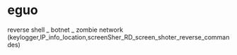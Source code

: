 # eguo
reverse shell _ botnet _ zombie network (keylogger,IP_info_location,screenSher_RD_screen_shoter_reverse_commandes)
